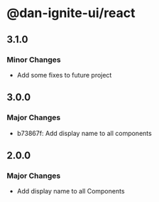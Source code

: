 # @dan-ignite-ui/react

## 3.1.0

### Minor Changes

- Add some fixes to future project

## 3.0.0

### Major Changes

- b73867f: Add display name to all components

## 2.0.0

### Major Changes

- Add display name to all Components
